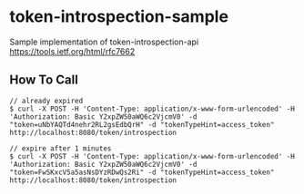 # token-introspection-sample
Sample implementation of token-introspection-api
https://tools.ietf.org/html/rfc7662

## How To Call
```
// already expired
$ curl -X POST -H 'Content-Type: application/x-www-form-urlencoded' -H 'Authorization: Basic Y2xpZW50aWQ6c2VjcmV0' -d "token=uNbYAQTd4nehr2RL2gsEdbQrH" -d "tokenTypeHint=access_token" http://localhost:8080/token/introspection

// expire after 1 minutes
$ curl -X POST -H 'Content-Type: application/x-www-form-urlencoded' -H 'Authorization: Basic Y2xpZW50aWQ6c2VjcmV0' -d "token=FwSKxcV5a5asNsDYzRDwQs2Ri" -d "tokenTypeHint=access_token" http://localhost:8080/token/introspection
```
